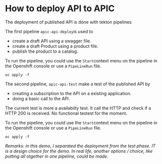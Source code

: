 # How to deploy API to APIC

The deployment of published API is done with tekton pipelines

The first pipeline `apic-api-deploy`is used to
* create a draft API using a swagger file.
* create a draft Product using a product file. 
* publish the product to a catalog.

To run the pipeline, you could use the `Start`context menu on the pipeline in the Openshift console or use a `PipeLineRun` file.
```
oc apply -f 
```

The second pipeline, `apic-api-test` make a test of the published API by
* creating a subscription to the API on a existing application.
* doing a basic call to the API.

The current test is more a availabilty test. It call the HTTP and check if a HTTP 200 is received. No functional testest for the moment.

To run the pipeline, you could use the `Start`context menu on the pipeline in the Openshift console or use a `PipeLineRun` file.
```
oc apply -f 
```


*Remarks: in this demo, I separated the deployment from the test phase. IT is a design choice for the demo. In real life, another options / choice, like putting all otgether in one pipeline, could be made.*

